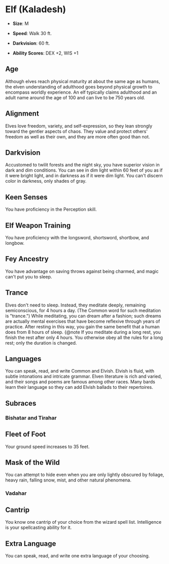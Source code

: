 # Elf (Kaladesh)


- **Size**: M

- **Speed**: Walk 30 ft.

- **Darkvision**: 60 ft.

- **Ability Scores**: DEX +2, WIS +1

## Age
Although elves reach physical maturity at about the same age as humans, the elven understanding of adulthood goes beyond physical growth to encompass worldly experience. An elf typically claims adulthood and an adult name around the age of 100 and can live to be 750 years old.

## Alignment
Elves love freedom, variety, and self-expression, so they lean strongly toward the gentler aspects of chaos. They value and protect others' freedom as well as their own, and they are more often good than not.

## Darkvision
Accustomed to twilit forests and the night sky, you have superior vision in dark and dim conditions. You can see in dim light within 60 feet of you as if it were bright light, and in darkness as if it were dim light. You can't discern color in darkness, only shades of gray.

## Keen Senses
You have proficiency in the Perception skill.

## Elf Weapon Training
You have proficiency with the longsword, shortsword, shortbow, and longbow.

## Fey Ancestry
You have advantage on saving throws against being charmed, and magic can't put you to sleep.

## Trance
Elves don't need to sleep. Instead, they meditate deeply, remaining semiconscious, for 4 hours a day. (The Common word for such meditation is "trance.") While meditating, you can dream after a fashion; such dreams are actually mental exercises that have become reflexive through years of practice. After resting in this way, you gain the same benefit that a human does from 8 hours of sleep.
{@note If you meditate during a long rest, you finish the rest after only 4 hours. You otherwise obey all the rules for a long rest; only the duration is changed.

## Languages
You can speak, read, and write Common and Elvish. Elvish is fluid, with subtle intonations and intricate grammar. Elven literature is rich and varied, and their songs and poems are famous among other races. Many bards learn their language so they can add Elvish ballads to their repertoires.

## Subraces

### Bishatar and Tirahar

## Fleet of Foot
Your ground speed increases to 35 feet.
## Mask of the Wild
You can attempt to hide even when you are only lightly obscured by foliage, heavy rain, falling snow, mist, and other natural phenomena.

### Vadahar

## Cantrip
You know one cantrip of your choice from the wizard spell list. Intelligence is your spellcasting ability for it.
## Extra Language
You can speak, read, and write one extra language of your choosing.